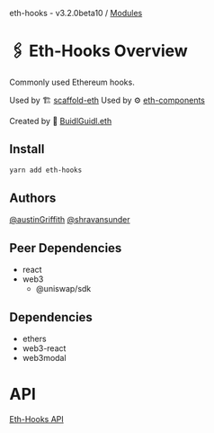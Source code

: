 eth-hooks - v3.2.0beta10 / [Modules](modules.md)

# 🖇 Eth-Hooks Overview

Commonly used Ethereum hooks.

Used by 🏗 [scaffold-eth](https://github.com/scaffold-eth/scaffold-eth)
Used by ⚙ [eth-components](https://github.com/scaffold-eth/eth-components)

Created by 🏰 [BuidlGuidl.eth](https://BuidlGuidl.com)

## Install

```sh
yarn add eth-hooks
```

## Authors

[@austinGriffith](https://github.com/austintgriffith)
[@shravansunder](https://github.com/ShravanSunder)

## Peer Dependencies

- react
- web3
  - @uniswap/sdk

## Dependencies

- ethers
- web3-react
- web3modal

# API

[Eth-Hooks API](modules.md)
